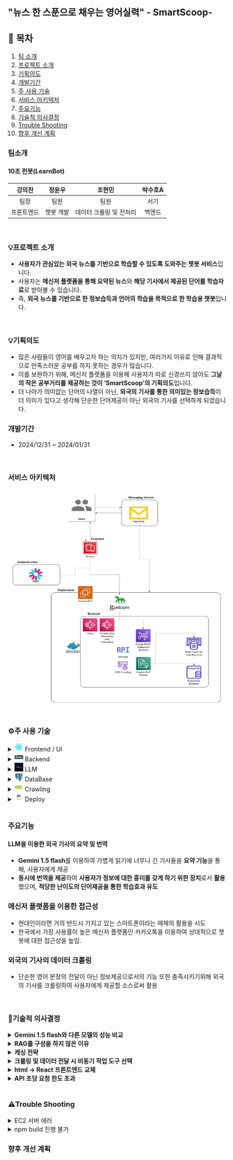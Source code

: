 ## "뉴스 한 스푼으로 채우는 영어실력" - SmartScoop-

## 📖 목차 
1. [팀 소개](#팀소개)
2. [프로젝트 소개](#프로젝트-소개) 
3. [기획의도](#기획의도)
4. [개발기간](#개발기간)
5. [주 사용 기술](#주-사용-기술) 
6. [서비스 아키텍처](#서비스-아키텍처)
6. [주요기능](#주요기능)
7. [기술적 의사결정](#기술적-의사결정)
8. [Trouble Shooting](#trouble-shooting)
9. [향후 개선 계획](#향후-개선-계획)


### 팀소개
#### 10조 런봇(LearnBot)

|강의찬|정윤우|조현민|박수호A|
|:---:|:---:|:---:|:---:|
|팀장|팀원|팀원|서기|
|프론트엔드|챗봇 개발|데이터 크롤링 및 전처리|백엔드|

<br>

### 💡프로젝트 소개
- **사용자가 관심있는 외국 뉴스를 기반으로 학습할 수 있도록 도와주는 챗봇 서비스**입니다.
- 사용자는 **메신저 플랫폼을 통해 요약된 뉴스**와 **해당 기사에서 제공된 단어를 학습자료**로 받아볼 수 있습니다.
- 즉, **외국 뉴스를 기반으로 한 정보습득과 언어의 학습을 목적으로 한 학습용 챗봇**입니다.

<br>

### 💡기획의도
- 많은 사람들이 영어를 배우고자 하는 의지가 있지만, 여러가지 이유로 인해 결과적으로 만족스러운 공부를 하지 못하는 경우가 많습니다.
- 이를 보완하기 위해, 메신저 플랫폼을 이용해 사용자가 따로 신경쓰지 않아도 **그날의 작은 공부거리를 제공하는 것이 ‘SmartScoop’의 기획의도**입니다.
- 더 나아가 의미없는 단어의 나열이 아닌, **외국의 기사를 통한 의미있는 정보습득**이 더 의미가 있다고 생각해 단순한 단어제공이 아닌 외국의 기사를 선택하게 되었습니다.

### 개발기간
- 2024/12/31 ~ 2024/01/31

<br>


### 서비스 아키텍처

<img src="./images/image-10.png" width="500" height="500" alt="alt text">


<br>
<br>

### ⚙️주 사용 기술

<details>
<summary><img src="./images/image.png" width="20" height="20" /> Frontend / UI </summary>
<div markdown="1">

- **React.js** : 사용자 인터페이스를 구축하기 위한 컴포넌트 기반의 JavaScript 라이브러리

</div>
</details>

<details>
<summary><img src="./images/image-1.png" width="20" height="20" /> Backend  </summary>
<div markdown="1">

- **Python** (3.10) : 다양한 라이브러리와 높은 확장성을 제공하는 백엔드 개발 언어

- **Django REST framework** (3.15.2) : API 개발을 위한 Django 기반 프레임워크로, 직관적인 설계와 강력한 기능 지원

</div>
</details>

<details>
<summary><img src="./images/image-2.png" width="20" height="20" /> LLM  </summary>
<div markdown="1">

- **Gemini 1.5 flash** : 기사의 요약본 생성, 기사에서 단어 추출해 단어장에 저장
</div>
</details>

<details>
<summary><img src="./images/image-3.png" width="20" height="20" /> DataBase  </summary>
<div markdown="1">

- **PostgreSQL** (16.6) : 사용자 데이터 및 설정 저장, 뉴스 데이터 영구 저장

- **Redis** (6.2) : 캐싱 및 뉴스 데이터 관리

</div>
</details>

<details>
<summary><img src="./images/image-4.png" width="20" height="20" /> Crawling  </summary>
<div markdown="1">

- **Celery** (5.4.0) :  주기적인 작업 및 대규모 작업 처리에 유용한 비동기 작업 큐

- **BeautifulSoup** (4.12.3) : HTML과 XML 데이터를 쉽게 파싱하고 원하는 정보를 추출할 수 있도록 돕는 Python 라이브러리

- **Selenium** (4.27.1) : 웹 브라우저를 자동화하여 동적 웹페이지의 데이터를 크롤링하거나 테스트할 수 있는 도구
</div>
</details>


<details>
<summary><img src="./images/image-5.png" width="20" height="20" /> Deploy  </summary>
<div markdown="1">

- **Docker** : 컨테이너 기반 가상화 플랫폼으로, 애플리케이션을 독립된 환경에서 효율적으로 빌드, 배포 및 실행
- **AWS EC2** : 클라우드에서 가상 서버를 제공하여 애플리케이션 실행, 테스트, 배포를 지원하는 확장 가능한 컴퓨팅 서비스

</div>
</details>

<br>


### 주요기능

#### LLM을 이용한 외국 기사의 요약 및 번역

- **Gemini 1.5 flash**를 이용하여 가볍게 읽기에 너무나 긴 기사들을 **요약 기능**을 통해, 사용자에게 제공
- **동시에 번역을 제공**하여 **사용자가 정보에 대한 흥미를 갖게 하기 위한 장치**로서 **활용**했으며, **적당한 난이도의 단어제공을 통한 학습효과 유도**

### 메신저 플랫폼을 이용한 접근성

- 현대인이라면 거의 반드시 가지고 있는 스마트폰이라는 매체의 활용을 시도
- 한국에서 가장 사용률이 높은 메신저 플랫폼인 카카오톡을 이용하여 상대적으로 챗봇에 대한 접근성을 높임.

### 외국의 기사의 데이터 크롤링

- 단순한 영어 문장의 전달이 아닌 정보제공으로서의 기능 또한 충족시키기위해 외국의 기사를 크롤링하여 사용자에게 제공할 소스로써 활용

<br>

### 💭기술적 의사결정
<details>
<summary><strong> Gemini 1.5 flash와 다른 모델의 성능 비교 </strong></summary>
<div markdown="1">
- 
    
| **모델** | **기사 요약 소요시간(초)** | **기사 요약 + 추가질의 평균소요시간** |
| --- | --- | --- |
| Gemini pro | 1.97544 | 4.86609 |
| Gemini 1.5 flash | 1.53829 | 3.09793 |
| GPT4o-mini | 3.17234 | 2.92294 |
- **평균소요시간**이란 기사 요약에 걸린 시간과 몇 가지의 추가 질의에 답변하는데 걸린 시간의 총합의 평균시간을 의미
- **Gemini pro**의 경우 추가질의에 대답하는 시간이 다른 모델보다 길었으나 그만큼 답변 내용이 다른 모델보다 상세했음을 확인함.
- 추가 질의에 대한 답변 내용의 정확성 및 기사와의 연관성은 **Gemini Pro > Gemini 1.5 flash > GPT4o-mini** 순으로 더 뛰어남을 확인함.
- 추가 질의에 대한 답변 내용의 정확성 및 기사와의 연관성은 **Gemini Pro > Gemini 1.5 flash > GPT4o-mini** 순으로 더 뛰어남을 확인함.

👉 총합 시간은 근소하게 **GPT4o-mini가 더 빠르나**, **주요기능은 기사를 요약하는데 있기 때문에 Gemini 1.5 flash를 선택**


</div>
</details>



<details>
<summary><strong> RAG를 구성을 하지 않은 이유 </strong></summary>
<div markdown="1">
    
    
- 프로젝트의 기획의도는 ‘외국의 기사의 요약본을 제공해주는 학습용 챗봇’이며, 또한 프로젝트에서의 ‘Gemini 1.5 flash’의 주 역할은 ‘외국 기사의 요약 및 번역’임.
- 기사의 요약 및 번역과 같은 기능은 테스트를 진행해본 결과, 특별한 학습을 진행하지 않더라도, 충분히 만족스러운 결과물을 뽑아낼 수 있는 것을 알아냄.

👉 위와  같은 이유로 본 프로젝트에서 별도의 RAG를 구성하지 않음.

</div>
</details>




<details>
<summary><strong> 캐싱 전략  </strong></summary>
<div markdown="1">
    
    
**✅ 캐시 읽기 전략:  Look aside vs Read Through**

- Look aside 전략은 가장 기본이 되는 캐시 전략이면서 Redis가 다운되어도 서비스 제공 가능
- Read Throguh는 캐싱을 적극적으로 이용할 수 있으나 Redis 다운 시 서비스가 중지됨.

👉 위와 같은 이유로 안정성을 위해 **Look aside 전략 선택**

**✅ 캐시 쓰기 전략: Write Through vs Write Around vs Write Back**

- Write Through 전략은 항상 캐시와 DB의 데이터가 동기화된 상태로 추가적인 동기화 로직을 구현하지 않아도 되며 실시간 요청 처리 속도가 빠름
- Write Around 전략은 사용자의 데이터 요청이 많으면 DB에 부하를 주게 되며 실시간 요청 처리 시 시간이 많이 걸림
- Write Back 전략은 캐시와 DB간 동기화 로직이 필요하며 Redis 장애 시 데이터 손실 가능성이 있음

👉 로직이 비교적 간단하고 빠른 데이터 제공에 유리한 **Write Through 전략 선택**

</div>
</details>




<details>
<summary><strong> 크롤링 및 데이터 전달 시 비동기 작업 도구 선택  </strong></summary>
<div markdown="1">
    
| **특징** | **Celery** | **Scarpy** | **BeautifulSoup+ Requests** | **AWS Lambda** |
| --- | --- | --- | --- | --- |
| 설치/설정 복잡성 | 브로커 설정 필요 | 파이썬 패키지로 간단하게 설치 가능 | 파이썬 내장 라이브러리로 간단하게 사용 가능 | AWS 계정 및 Lambda 함수 설정 필요 |
| 비동기 처리 | **지원** | 제한적 (scarpy-redis 사용) | 직접 구현 필요 | 자동 확장 |
| 주기 작업 관리 | **지원(django-celery-beat)** | 지원하지 않음 (스케줄러 별도로 필요) | cron 작업이나 celery 연동 필요 | 지원(EventBridge) |
| 확장성 | 워커 수를 조절하여 확장 가능 | Redis 기반으로 확장 가능 | 확장성 낮음 | 작업량에 따라 자동 확장 |
| 유지 보수 | 브로커와 워커 관리 필요 | Scrapy 프로젝트 구조로 통합 관리 용이 | 관리가 간단함 | 함수 단위로 유지보수 필요 |
| 웹사이트 유형 | 모든 유형 | 정적 및 일부 동적 웹사이트 | 정적 웹사이트에 더 적합 | 모든 유형 |
| 단점 | 설정이 복잡할 수 있음 | 비동기 처리와 확장성이 제한적임 | 동적 크롤링과 그이후의 과정까지 한번에 처리하기 어려움 | **실행 시간 제한(15분)→작업 병렬처리 필요** |
- 본 프로젝트는 데이터셋 크롤링/api로 받아온 후 챗봇에 데이터를 전달, 챗봇 작업물의 DB저장까지를 비동기로 처리하고 주기적(1일 1회)으로 작업을 하도록 설정하는 것이 중요함.
- 따라서 비동기 처리와 주기 작업 관리에 유리한 도구를 우선으로 생각함.
- Celery와 AWS Lambda가 다른 도구들에 비해 우수했는데, AWS Lambda는 15분까지만 실행되므로 작업을 작은 단위로 나눠서 병렬로 처리해줘야 하는 어려움과 도구를 별도로 학습을 한 후 적용해야 함.

👉  위와 같은 이유로 프로젝트에 더 적합한 **Celery를 선택**함.

</div>
</details>


<details>
<summary><strong> html → React 프론트엔드 교체 </strong></summary>
<div markdown="1">
    
**✅ 연동성 문제로 인한 기술 스택 변경 결정**

- 초기 프론트엔드는 HTML 기반으로 제작을 시도
- 그러나 결과물 구현 과정에서 Django REST Framework(DRF)와의 연동성 부족으로 인해 빈번한 충돌이 발생하는 문제점이 발견됨.
- 이러한 한계점으로 HTML이 프로젝트의 원활한 진행에 적합하지 않다고 판단함.
- React는 컴포넌트 단위로 UI를 설계하여 코드의 재사용성을 극대화할 수 있고, 동일한 기능이나 UI 요소를 프로젝트 전반에서 반복적으로 사용할 수 있어 유지보수가 용이하고, 개발 속도가 비약적으로 향상된다는 장점이 있음.

    👉 위와 같은 이유로 React 기반 프론트엔드 개발을 진행하기로 결정함.

</div>
</details>




<details>
<summary><strong> API 초당 요청 한도 초과  </strong></summary>
<div markdown="1">
    
기사의 요약과 단어 추출 과정에서 사용되는 언어 모델 API의 초당 요청 한도 초과를 피하기 위해 코드 내에 대기시간을 설정함.

| **시간(초)** | **`fetch_and_store_cnn_news.delay()`** | **`fetch_and_store_nyt_news.delay()`** |
| --- | --- | --- |
| 15 | O | O |
| 10 | O | O |
| 5 | O | O |
| 3 | O | O |
| 2 | O | X |
| 1 | O | X |

👉 테스트 결과 API 한도 초과를 피할 수 있는 최소 대기시간은 3초로 결정했고, 요약본과 단어추출을 하는데 3초의 대기시간을 추가함.

</div>
</details>









<br>

### ⚠️Trouble Shooting

<details>
<summary>EC2 서버 에러  </summary>
<div markdown="1">

**✅ 문제 발생 상황** 

웹 페이지를 띄우지 못하고,

```python
docker-compose up --build
```

을 통한 빌드 작업 간에 SQL 체크포인트 생성이라는 오래 걸리지 않는 작업임에도 불구하고,  아래의 로그 상태처럼 진행이 되지 않는 문제가 발생함.

```python
postgres_db | 2025-01-23 14:56:46.905 UTC [25] LOG:  checkpoint starting: time
postgres_db | 2025-01-23 14:56:47.343 UTC [25] LOG:  checkpoint complete: wrote 8 
buffers (0.0%); 0 WAL file(s) added, 0 removed, 0 recycled; write=0.410 s, sync=0.008 s, 
total=0.438 s; sync files=7, longest=0.004 s, average=0.002 s; distance=9 kB, 
estimate=9 kB; lsn=0/1A7E7A0, redo lsn=0/1A7E768
```

문제 해결을 위해 어떻게든 빌드 작업을 진행했지만 크롤링이 제대로 진행이 되지 않는 등,  EC2 서버가 제대로 움직이지 않는 문제가 발생함.

**✅ 추정되는 원인**

 `/dev/root` 파일시스템 용량이 80% 이상 차지하고 있었고 이로 인해 서버가 제대로 움직이지 않는다고 판단함.

**✅ 문제 해결 방법**

 AWS EC2 의 콘솔에서 볼륨(스토리지 용량)을 늘려주는 `스케일업` 작업을 실시함.

- AWS EC2 콘솔에서 인스턴스 볼륨을 `8GB → 30GB`로 늘림.
- 적용 방법

```python
# 1.디스크 용량 확인
$ sudo df -h

# 2. 인스턴스에 연결된 볼륨의 디바이스 이름 확인
$ lsblk

# 3. 파티션 확장
$ sudo growpart /dev/xvda 1

# 4. 파티션 확장 확인
$ lsblk # xvda1 파티션을 보면 7.9GB에서 29GB 변경됨을 확인할 수 있음.
```

**✅ 문제 해결**

![alt text](./images/image-6.png)

빌드 과정에서 멈추거나 하는 등의 문제 현상을 부분적으로 해결함.


</div>
</details>


<details>
<summary> npm build 진행 불가   </summary>
<div markdown="1">

**✅ 문제 발생 상황** 

프론트 엔드를 수정한 후에 `npm build` 를 통해 최적화 작업을 실행하였으나, 아래 이미지처럼 진행이 되지 않는 현상이 발생함.

![alt text](./images/image-7.png)

**✅ 문제 원인**

ec2 서버 자체의 성능적 문제 혹은 서버 자체 문제로 build가 정상적으로 진행되지 않는 버그가 있을 수 있다고 판단함.

**✅ 문제 해결 아이디어**

로컬에서 서버와 같은 프론트엔드 환경을 만들어 로컬내에서 build를 실행하여 로컬에 build 파일을 작성함.

![alt text](./images/image-8.png)

**✅ 문제 해결**

로컬 내에서 파일을 작성한 후에,  scp 명령어와  .pem 키를 이용하여, 직접적으로 로컬에서 서버로 이동하는 방법을 선택한 후 빌드에 성공함.

![alt text](./images/image-9.png)

</div>
</details>

 

 ### 향후 개선 계획
